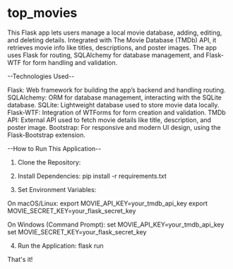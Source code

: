 # top_movies
This Flask app lets users manage a local movie database, adding, editing, and deleting details. Integrated with The Movie Database (TMDb) API, it retrieves movie info like titles, descriptions, and poster images. The app uses Flask for routing, SQLAlchemy for database management, and Flask-WTF for form handling and validation.

--Technologies Used--

Flask: Web framework for building the app’s backend and handling routing.
SQLAlchemy: ORM for database management, interacting with the SQLite database.
SQLite: Lightweight database used to store movie data locally.
Flask-WTF: Integration of WTForms for form creation and validation.
TMDb API: External API used to fetch movie details like title, description, and poster image.
Bootstrap: For responsive and modern UI design, using the Flask-Bootstrap extension.

--How to Run This Application--

1. Clone the Repository:

2. Install Dependencies:
pip install -r requirements.txt

3. Set Environment Variables: 

On macOS/Linux:
export MOVIE_API_KEY=your_tmdb_api_key
export MOVIE_SECRET_KEY=your_flask_secret_key

On Windows (Command Prompt):
set MOVIE_API_KEY=your_tmdb_api_key
set MOVIE_SECRET_KEY=your_flask_secret_key

4. Run the Application:
flask run

That's it!